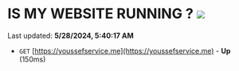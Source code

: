 # IS MY WEBSITE RUNNING ? [![](https://img.shields.io/static/v1?label=Sponsor&message=%E2%9D%A4&logo=GitHub&color=%23fe8e86)](https://github.com/sponsors/Youssef-Lehmam)

Last updated: **5/28/2024, 5:40:17 AM**

- `GET` [https://youssefservice.me](https://youssefservice.me) - **Up** (150ms)
